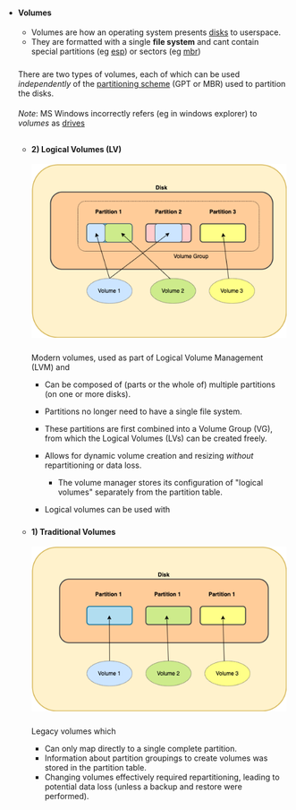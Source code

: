 - #### Volumes

    - Volumes are how an operating system presents [disks](disks_and_partitions.md) to userspace.
    - They are formatted with a single **file system** and cant contain special partitions (eg [esp](disks_and_partitions.md)) or sectors (eg [mbr](disks_and_partitions.md))
    
  #####
  There are two types of volumes, each of which can be used _independently_ of the  [partitioning scheme](disks_and_partitions.md) (GPT or MBR) used to partition the disks.

    ####
  _Note_: MS Windows incorrectly refers (eg in windows explorer)  to _volumes_ as [drives](./system_boot_and_os_bootloader.md)


    ##
    - #### 2) Logical Volumes (LV)
    
    
        ![image](img/volumes_lvm.png)  

        #####
        Modern volumes, used as part of Logical Volume Management (LVM) and

        - Can be composed of (parts or the whole of) multiple partitions (on one or more disks). 

        - Partitions no longer need to have a single file system.
        
        - These partitions are first combined into a Volume Group (VG), from which the Logical Volumes (LVs) can be created freely.

        -  Allows for dynamic volume creation and resizing _without_ repartitioning or data loss.

            -  The volume manager stores its configuration of "logical volumes" separately from the partition table.

        - Logical volumes can be used with 


    ###
    - #### 1) Traditional Volumes

        ![image](img/volumes_trad.png) 

        #####
        Legacy volumes which
        - Can only map directly to a single complete partition.
        - Information about partition groupings to create volumes was stored in the partition table.
        - Changing volumes effectively required repartitioning, leading to potential data loss (unless a backup and restore were performed).

